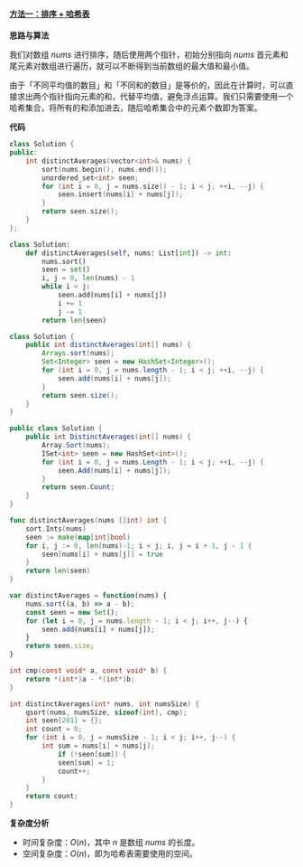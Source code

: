 #### [方法一：排序 + 哈希表](https://leetcode.cn/problems/number-of-distinct-averages/solutions/2292134/bu-tong-de-ping-jun-zhi-shu-mu-by-leetco-9279/)

**思路与算法**

我们对数组 $nums$ 进行排序，随后使用两个指针，初始分别指向 $nums$ 首元素和尾元素对数组进行遍历，就可以不断得到当前数组的最大值和最小值。

由于「不同平均值的数目」和「不同和的数目」是等价的，因此在计算时，可以直接求出两个指针指向元素的和，代替平均值，避免浮点运算。我们只需要使用一个哈希集合，将所有的和添加进去，随后哈希集合中的元素个数即为答案。

**代码**

```cpp
class Solution {
public:
    int distinctAverages(vector<int>& nums) {
        sort(nums.begin(), nums.end());
        unordered_set<int> seen;
        for (int i = 0, j = nums.size() - 1; i < j; ++i, --j) {
            seen.insert(nums[i] + nums[j]);
        }
        return seen.size();
    }
};
```

```python
class Solution:
    def distinctAverages(self, nums: List[int]) -> int:
        nums.sort()
        seen = set()
        i, j = 0, len(nums) - 1
        while i < j:
            seen.add(nums[i] + nums[j])
            i += 1
            j -= 1
        return len(seen)
```

```java
class Solution {
    public int distinctAverages(int[] nums) {
        Arrays.sort(nums);
        Set<Integer> seen = new HashSet<Integer>();
        for (int i = 0, j = nums.length - 1; i < j; ++i, --j) {
            seen.add(nums[i] + nums[j]);
        }
        return seen.size();
    }
}
```

```csharp
public class Solution {
    public int DistinctAverages(int[] nums) {
        Array.Sort(nums);
        ISet<int> seen = new HashSet<int>();
        for (int i = 0, j = nums.Length - 1; i < j; ++i, --j) {
            seen.Add(nums[i] + nums[j]);
        }
        return seen.Count;
    }
}
```

```go
func distinctAverages(nums []int) int {
    sort.Ints(nums)
    seen := make(map[int]bool)
    for i, j := 0, len(nums)-1; i < j; i, j = i + 1, j - 1 {
        seen[nums[i] + nums[j]] = true
    }
    return len(seen)
}
```

```javascript
var distinctAverages = function(nums) {
    nums.sort((a, b) => a - b);
    const seen = new Set();
    for (let i = 0, j = nums.length - 1; i < j; i++, j--) {
        seen.add(nums[i] + nums[j]);
    }
    return seen.size;
}
```

```c
int cmp(const void* a, const void* b) {
    return *(int*)a - *(int*)b;
}

int distinctAverages(int* nums, int numsSize) {
    qsort(nums, numsSize, sizeof(int), cmp);
    int seen[201] = {};
    int count = 0;
    for (int i = 0, j = numsSize - 1; i < j; i++, j--) {
        int sum = nums[i] + nums[j];
            if (!seen[sum]) {
            seen[sum] = 1;
            count++;
        }
    }
    return count;
}
```

**复杂度分析**

-   时间复杂度：$O(n)$，其中 $n$ 是数组 $nums$ 的长度。
-   空间复杂度：$O(n)$，即为哈希表需要使用的空间。
